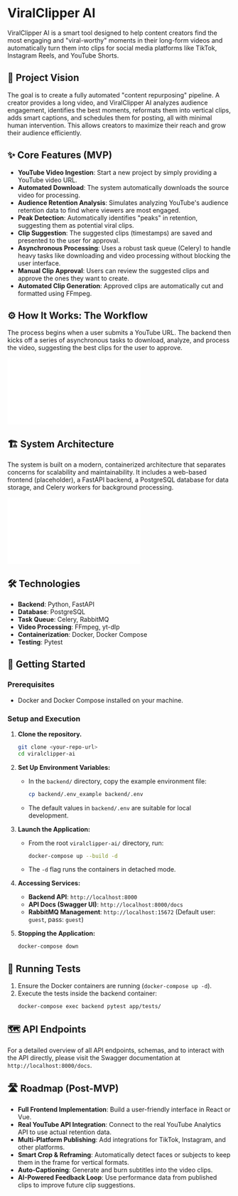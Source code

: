 # ViralClipper AI

ViralClipper AI is a smart tool designed to help content creators find the most engaging and "viral-worthy" moments in their long-form videos and automatically turn them into clips for social media platforms like TikTok, Instagram Reels, and YouTube Shorts.

## 🚀 Project Vision

The goal is to create a fully automated "content repurposing" pipeline. A creator provides a long video, and ViralClipper AI analyzes audience engagement, identifies the best moments, reformats them into vertical clips, adds smart captions, and schedules them for posting, all with minimal human intervention. This allows creators to maximize their reach and grow their audience efficiently.

## ✨ Core Features (MVP)

*   **YouTube Video Ingestion**: Start a new project by simply providing a YouTube video URL.
*   **Automated Download**: The system automatically downloads the source video for processing.
*   **Audience Retention Analysis**: Simulates analyzing YouTube's audience retention data to find where viewers are most engaged.
*   **Peak Detection**: Automatically identifies "peaks" in retention, suggesting them as potential viral clips.
*   **Clip Suggestion**: The suggested clips (timestamps) are saved and presented to the user for approval.
*   **Asynchronous Processing**: Uses a robust task queue (Celery) to handle heavy tasks like downloading and video processing without blocking the user interface.
*   **Manual Clip Approval**: Users can review the suggested clips and approve the ones they want to create.
*   **Automated Clip Generation**: Approved clips are automatically cut and formatted using FFmpeg.

## ⚙️ How It Works: The Workflow

The process begins when a user submits a YouTube URL. The backend then kicks off a series of asynchronous tasks to download, analyze, and process the video, suggesting the best clips for the user to approve.

![Video Processing Workflow](docs/workflow.md)

## 🏗️ System Architecture

The system is built on a modern, containerized architecture that separates concerns for scalability and maintainability. It includes a web-based frontend (placeholder), a FastAPI backend, a PostgreSQL database for data storage, and Celery workers for background processing.

![System Architecture Diagram](docs/architecture.md)

## 🛠️ Technologies

*   **Backend**: Python, FastAPI
*   **Database**: PostgreSQL
*   **Task Queue**: Celery, RabbitMQ
*   **Video Processing**: FFmpeg, yt-dlp
*   **Containerization**: Docker, Docker Compose
*   **Testing**: Pytest

## 🚀 Getting Started

### Prerequisites

*   Docker and Docker Compose installed on your machine.

### Setup and Execution

1.  **Clone the repository.**
    ```bash
    git clone <your-repo-url>
    cd viralclipper-ai
    ```

2.  **Set Up Environment Variables:**
    *   In the `backend/` directory, copy the example environment file:
        ```bash
        cp backend/.env_example backend/.env
        ```
    *   The default values in `backend/.env` are suitable for local development.

3.  **Launch the Application:**
    *   From the root `viralclipper-ai/` directory, run:
        ```bash
        docker-compose up --build -d
        ```
    *   The `-d` flag runs the containers in detached mode.

4.  **Accessing Services:**
    *   **Backend API**: `http://localhost:8000`
    *   **API Docs (Swagger UI)**: `http://localhost:8000/docs`
    *   **RabbitMQ Management**: `http://localhost:15672` (Default user: `guest`, pass: `guest`)

5.  **Stopping the Application:**
    ```bash
    docker-compose down
    ```

## 🧪 Running Tests

1.  Ensure the Docker containers are running (`docker-compose up -d`).
2.  Execute the tests inside the backend container:
    ```bash
    docker-compose exec backend pytest app/tests/
    ```

## 🗺️ API Endpoints

For a detailed overview of all API endpoints, schemas, and to interact with the API directly, please visit the Swagger documentation at `http://localhost:8000/docs`.

## 🛣️ Roadmap (Post-MVP)

*   **Full Frontend Implementation**: Build a user-friendly interface in React or Vue.
*   **Real YouTube API Integration**: Connect to the real YouTube Analytics API to use actual retention data.
*   **Multi-Platform Publishing**: Add integrations for TikTok, Instagram, and other platforms.
*   **Smart Crop & Reframing**: Automatically detect faces or subjects to keep them in the frame for vertical formats.
*   **Auto-Captioning**: Generate and burn subtitles into the video clips.
*   **AI-Powered Feedback Loop**: Use performance data from published clips to improve future clip suggestions.